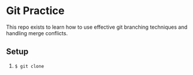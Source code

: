 # Git Practice

This repo exists to learn how to use effective git branching techniques and handling merge conflicts.

## Setup

1. `$ git clone`
